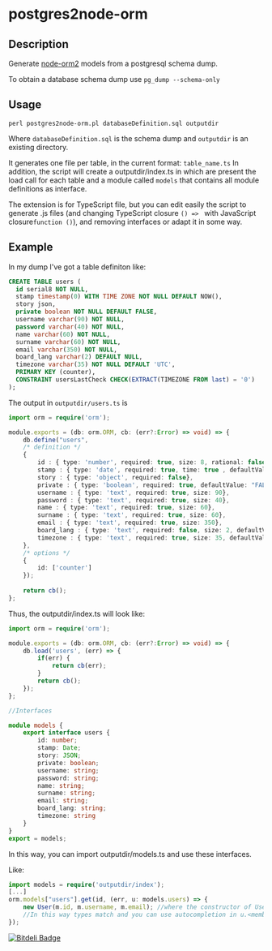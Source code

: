 postgres2node-orm
============

Description
-------------

Generate [node-orm2](https://github.com/dresende/node-orm2) models from a postgresql schema dump.

To obtain a database schema dump use `pg_dump --schema-only`

Usage
-------

```shell
perl postgres2node-orm.pl databaseDefinition.sql outputdir
```

Where `databaseDefinition.sql` is the schema dump and `outputdir` is an existing directory.

It generates one file per table, in the current format: `table_name.ts`
In addition, the script will create a outputdir/index.ts in which are present the load call for each table and a module called `models` that contains all module definitions as interface.

The extension is for TypeScript file, but you can edit easily the script to generate .js files (and changing TypeScript closure `() => ` with  JavaScript closure`function ()`), and removing interfaces or adapt it in some way.

Example
----------

In my dump I've got a table definiton like:

```SQL
CREATE TABLE users (
  id serial8 NOT NULL,
  stamp timestamp(0) WITH TIME ZONE NOT NULL DEFAULT NOW(),
  story json,
  private boolean NOT NULL DEFAULT FALSE,
  username varchar(90) NOT NULL,
  password varchar(40) NOT NULL,
  name varchar(60) NOT NULL,
  surname varchar(60) NOT NULL,
  email varchar(350) NOT NULL,
  board_lang varchar(2) DEFAULT NULL,
  timezone varchar(35) NOT NULL DEFAULT 'UTC',
  PRIMARY KEY (counter),
  CONSTRAINT usersLastCheck CHECK(EXTRACT(TIMEZONE FROM last) = '0') 
);
```

The output in `outputdir/users.ts` is
```TypeScript
import orm = require('orm');

module.exports = (db: orm.ORM, cb: (err?:Error) => void) => {
    db.define("users",
    /* definition */
    {
        id : { type: 'number', required: true, size: 8, rational: false},
        stamp : { type: 'date', required: true, time: true , defaultValue: "NOW()"},
        story : { type: 'object', required: false},
        private : { type: 'boolean', required: true, defaultValue: "FALSE"},
        username : { type: 'text', required: true, size: 90},
        password : { type: 'text', required: true, size: 40},
        name : { type: 'text', required: true, size: 60},
        surname : { type: 'text', required: true, size: 60},
        email : { type: 'text', required: true, size: 350},
        board_lang : { type: 'text', required: false, size: 2, defaultValue: "NULL"},
        timezone : { type: 'text', required: true, size: 35, defaultValue: "UTC"}    
    },
    /* options */
    {
        id: ['counter']
    });
    
    return cb();
};
```

Thus, the outputdir/index.ts will look like:
```TypeScript
import orm = require('orm');

module.exports = (db: orm.ORM, cb: (err?:Error) => void) => {
    db.load('users', (err) => {
        if(err) {
            return cb(err);
        }
        return cb();
    });
};

//Interfaces

module models {
    export interface users {
        id: number;
        stamp: Date;
        story: JSON;
        private: boolean;
        username: string;
        password: string;
        name: string;
        surname: string;
        email: string;
        board_lang: string;
        timezone: string
    }
}
export = models;
```
In this way, you can import outputdir/models.ts and use these interfaces.

Like:
```TypeScript
import models = require('outputdir/index');
[...]
orm.models["users"].get(id, (err, u: models.users) => {
    new User(m.id, m.username, m.email); //where the constructor of User is defined like construct(public id: number, public username: string, public email: string);
    //In this way types match and you can use autocompletion in u.<member>
});
```


[![Bitdeli Badge](https://d2weczhvl823v0.cloudfront.net/nerdzeu/postgres2node-orm/trend.png)](https://bitdeli.com/free "Bitdeli Badge")

